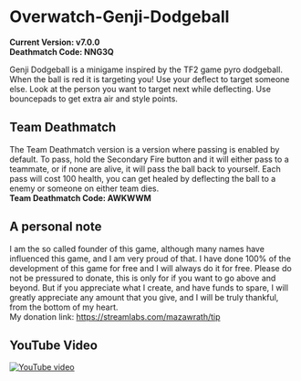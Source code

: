# Overwatch-Genji-Dodgeball
**Current Version: v7.0.0**  
**Deathmatch Code: NNG3Q**  

Genji Dodgeball is a minigame inspired by the TF2 game pyro dodgeball.
When the ball is red it is targeting you! Use your deflect to target someone else. Look at the person you want to target next while deflecting. Use bouncepads to get extra air and style points.

## Team Deathmatch  
The Team Deathmatch version is a version where passing is enabled by default. To pass, hold the Secondary Fire button and it will either pass to a teammate, or if none are alive, it will pass the ball back to yourself. Each pass will cost 100 health, you can get healed by deflecting the ball to a enemy or someone on either team dies.  
**Team Deathmatch Code: AWKWWM**  

## A personal note
I am the so called founder of this game, although many names have influenced this game, and I am very proud of that.
I have done 100% of the development of this game for free and I will always do it for free. Please do not be pressured to donate, this is only for if you want to go above and beyond. But if you appreciate what I create, and have funds to spare, I will greatly appreciate any amount that you give, and I will be truly thankful, from the bottom of my heart.  
My donation link: https://streamlabs.com/mazawrath/tip

## YouTube Video
[![YouTube video](http://img.youtube.com/vi/mQmDIZGKKR8/0.jpg)](http://www.youtube.com/watch?v=mQmDIZGKKR8)
